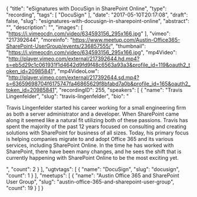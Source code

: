 {
  "title": "eSignatures with DocuSign in SharePoint Online",
  "type": "recording",
  "tags": [
    "DocuSign"
  ],
  "date": "2017-05-10T20:17:08",
  "draft": false,
  "slug": "esignatures-with-docusign-in-sharepoint-online",
  "abstract": "",
  "description": "",
  "images": [
    "https://i.vimeocdn.com/video/634593156_295x166.jpg"
  ],
  "vimeo": "217392644",
  "moreinfo": "https://www.meetup.com/Austin-Office365-SharePoint-UserGroup/events/236857555/",
  "thumbnail": "https://i.vimeocdn.com/video/634593156_295x166.jpg",
  "mp4Video": "http://player.vimeo.com/external/217392644.hd.mp4?s=eb5d29c1c061931f1d4642d9fd9f48c6563a93a3&profile_id=119&oauth2_token_id=20985841",
  "mp4VideoLow": "http://player.vimeo.com/external/217392644.sd.mp4?s=63659698704f6175747fa46865629f8bfabd7a0b&profile_id=165&oauth2_token_id=20985841",
  "recordingID": 255,
  "speakers": [
    {
      "name": "Travis Lingenfelder",
      "slug": "travis-lingenfelder",
      "bio": "<p>Travis Lingenfelder started his career working for a small engineering firm as both a server administrator and a developer. When SharePoint came along it seemed like a natural fit utilizing both of these passions. Travis has spent the majority of the past 12 years focused on consulting and creating solutions with SharePoint for business of all sizes. Today, his primary focus is helping companies migrate to and adopt Office 365 and its various services, including SharePoint Online. In the time he has worked with SharePoint, there have been many changes, and he sees the shift that is currently happening with SharePoint Online to be the most exciting yet.</p>",
      "count": 2
    }
  ],
  "ugtvtags": [
    {
      "name": "DocuSign",
      "slug": "docusign",
      "count": 1
    }
  ],
  "meetups": [
    {
      "name": "Austin Office 365 and SharePoint User Group",
      "slug": "austin-office-365-and-sharepoint-user-group",
      "count": 19
    }
  ]
}